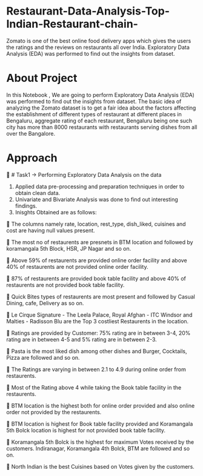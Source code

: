# Restaurant-Data-Analysis-Top-Indian-Restaurant-chain-
Zomato is one of the best online food delivery apps which gives the users the ratings and the reviews on restaurants all over India.  Exploratory Data Analysis (EDA) was performed to find out the insights from dataset.
# About Project
In this Notebook , We are going to perform Exploratory Data Analysis (EDA) was performed to find out the insights from dataset. The basic idea of analyzing the Zomato dataset is to get a fair idea about the factors affecting the establishment of different types of restaurant at different places in Bengaluru, aggregate rating of each restaurant, Bengaluru being one such city has more than 8000 restaurants with restaurants serving dishes from all over the Bangalore.
# Approach
📍 # Task1 -> Performing Exploratory Data Analysis on the data
1. Applied data pre-processing and preparation techniques in order to obtain clean data.
2. Univariate and Bivariate Analysis was done to find out interesting findings.
3. Inisghts Obtained are as follows:

📌 The columns namely rate, location, rest_type, dish_liked, cuisines and cost are having null values present.

📌 The most no of restaurents are presnets in BTM location and followed by koramangala 5th Block, HSR, JP Nagar and so on.

📌 Above 59% of restaurents are provided online order facility and above 40% of restaurents are not provided online order facility.

📌 87% of restaurents are provided book table facility and above 40% of restaurents are not provided book table facility.

📌 Quick Bites types of restaurents are most present and followed by Casual Dining, cafe, Delivery as so on.

📌 Le Cirque Signature - The Leela Palace, Royal Afghan - ITC Windsor and Malties - Radisson Blu are the Top 3 costliest Restaurents in the location.

📌 Ratings are provided by Customer: 75% rating are in between 3-4, 20% rating are in between 4-5 and 5% rating are in between 2-3.

📌 Pasta is the most liked dish among other dishes and Burger, Cocktails, Pizza are followed and so on.

📌 The Ratings are varying in between 2.1 to 4.9 during online order from restaurents.

📌 Most of the Rating above 4 while taking the Book table facility in the restaurents.

📌 BTM location is the highest both for online order provided and also online order not provided by the restaurents.

📌 BTM location is highest for Book table facility provided and Koramangala 5th Bolck location is highest for not provided book table facility.

📌 Koramangala 5th Bolck is the highest for maximum Votes received by the customers. Indiranagar, Koramangala 4th Bolck, BTM are followed and so on.

📌 North Indian is the best Cuisines based on Votes given by the customers.
